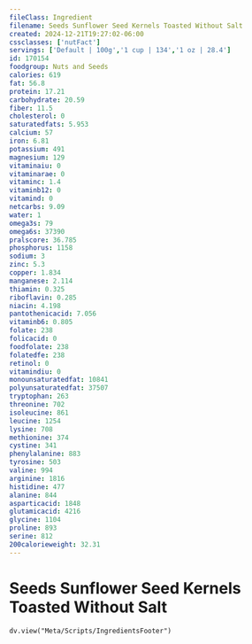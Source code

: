 ```yaml
---
fileClass: Ingredient
filename: Seeds Sunflower Seed Kernels Toasted Without Salt
created: 2024-12-21T19:27:02-06:00
cssclasses: ['nutFact']
servings: ['Default | 100g','1 cup | 134','1 oz | 28.4']
id: 170154
foodgroup: Nuts and Seeds
calories: 619
fat: 56.8
protein: 17.21
carbohydrate: 20.59
fiber: 11.5
cholesterol: 0
saturatedfats: 5.953
calcium: 57
iron: 6.81
potassium: 491
magnesium: 129
vitaminaiu: 0
vitaminarae: 0
vitaminc: 1.4
vitaminb12: 0
vitamind: 0
netcarbs: 9.09
water: 1
omega3s: 79
omega6s: 37390
pralscore: 36.785
phosphorus: 1158
sodium: 3
zinc: 5.3
copper: 1.834
manganese: 2.114
thiamin: 0.325
riboflavin: 0.285
niacin: 4.198
pantothenicacid: 7.056
vitaminb6: 0.805
folate: 238
folicacid: 0
foodfolate: 238
folatedfe: 238
retinol: 0
vitamindiu: 0
monounsaturatedfat: 10841
polyunsaturatedfat: 37507
tryptophan: 263
threonine: 702
isoleucine: 861
leucine: 1254
lysine: 708
methionine: 374
cystine: 341
phenylalanine: 883
tyrosine: 503
valine: 994
arginine: 1816
histidine: 477
alanine: 844
asparticacid: 1848
glutamicacid: 4216
glycine: 1104
proline: 893
serine: 812
200calorieweight: 32.31
---
```


# Seeds Sunflower Seed Kernels Toasted Without Salt

```dataviewjs
dv.view("Meta/Scripts/IngredientsFooter")
```